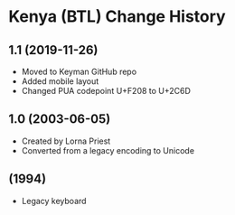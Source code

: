 Kenya (BTL) Change History
====================

1.1 (2019-11-26)
----------------
* Moved to Keyman GitHub repo
* Added mobile layout
* Changed PUA codepoint U+F208 to U+2C6D

1.0 (2003-06-05)
----------------
* Created by Lorna Priest
* Converted from a legacy encoding to Unicode

(1994)
------
* Legacy keyboard

